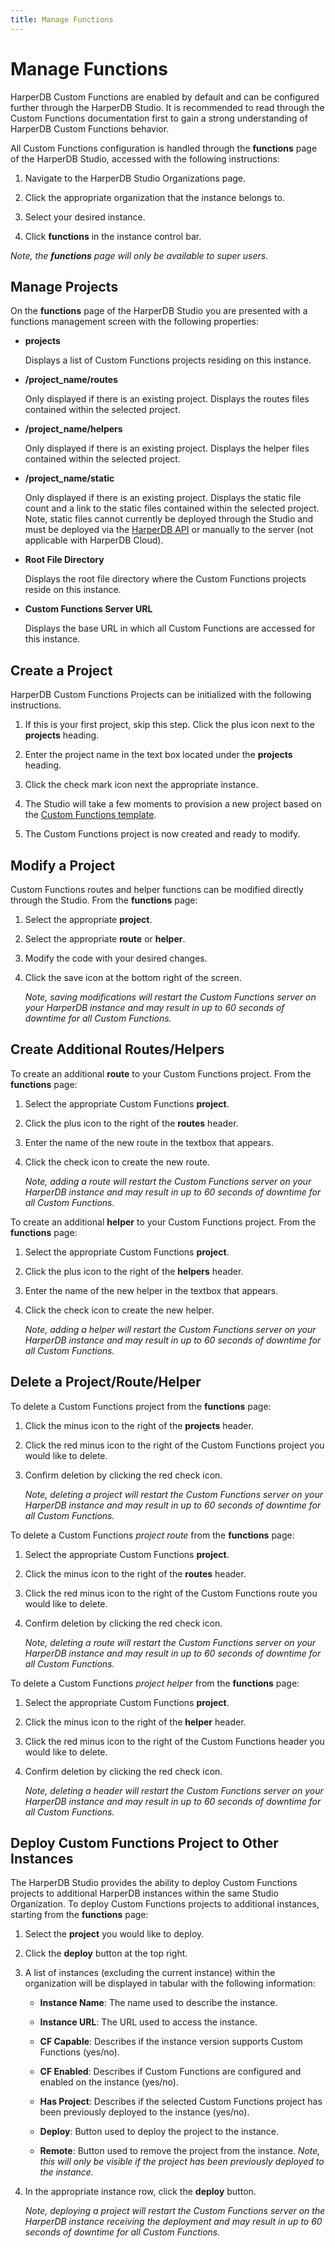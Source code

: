 ```yaml
---
title: Manage Functions
---
```


# Manage Functions

HarperDB Custom Functions are enabled by default and can be configured further through the HarperDB Studio. It is recommended to read through the Custom Functions documentation first to gain a strong understanding of HarperDB Custom Functions behavior.



All Custom Functions configuration is handled through the **functions** page of the HarperDB Studio, accessed with the following instructions:

1) Navigate to the HarperDB Studio Organizations page.

2) Click the appropriate organization that the instance belongs to.

3) Select your desired instance.

4) Click **functions** in the instance control bar.

*Note, the **functions** page will only be available to super users.*

## Manage Projects

On the **functions** page of the HarperDB Studio you are presented with a functions management screen with the following properties:

* **projects**

    Displays a list of Custom Functions projects residing on this instance.
* **/project_name/routes**

    Only displayed if there is an existing project. Displays the routes files contained within the selected project.
* **/project_name/helpers**

    Only displayed if there is an existing project. Displays the helper files contained within the selected project.
* **/project_name/static**

    Only displayed if there is an existing project. Displays the static file count and a link to the static files contained within the selected project. Note, static files cannot currently be deployed through the Studio and must be deployed via the [HarperDB API](https://api.harperdb.io/) or manually to the server (not applicable with HarperDB Cloud).
* **Root File Directory**

    Displays the root file directory where the Custom Functions projects reside on this instance.
* **Custom Functions Server URL**

    Displays the base URL in which all Custom Functions are accessed for this instance.


## Create a Project

HarperDB Custom Functions Projects can be initialized with the following instructions.

1) If this is your first project, skip this step. Click the plus icon next to the **projects** heading.

2) Enter the project name in the text box located under the **projects** heading.

3) Click the check mark icon next the appropriate instance.

4) The Studio will take a few moments to provision a new project based on the [Custom Functions template](https://github.com/HarperDB/harperdb-custom-functions-template).

5) The Custom Functions project is now created and ready to modify.

## Modify a Project

Custom Functions routes and helper functions can be modified directly through the Studio. From the **functions** page:

1) Select the appropriate **project**.

2) Select the appropriate **route** or **helper**.

3) Modify the code with your desired changes.

4) Click the save icon at the bottom right of the screen.

    *Note, saving modifications will restart the Custom Functions server on your HarperDB instance and may result in up to 60 seconds of downtime for all Custom Functions.*

## Create Additional Routes/Helpers

To create an additional **route** to your Custom Functions project. From the **functions** page:

1) Select the appropriate Custom Functions **project**.

2) Click the plus icon to the right of the **routes** header.

3) Enter the name of the new route in the textbox that appears.

4) Click the check icon to create the new route.

    *Note, adding a route will restart the Custom Functions server on your HarperDB instance and may result in up to 60 seconds of downtime for all Custom Functions.*

To create an additional **helper** to your Custom Functions project. From the **functions** page:

1) Select the appropriate Custom Functions **project**.

2) Click the plus icon to the right of the **helpers** header.

3) Enter the name of the new helper in the textbox that appears.

4) Click the check icon to create the new helper.

    *Note, adding a helper will restart the Custom Functions server on your HarperDB instance and may result in up to 60 seconds of downtime for all Custom Functions.*

## Delete a Project/Route/Helper

To delete a Custom Functions project from the **functions** page:

1) Click the minus icon to the right of the **projects** header.

2) Click the red minus icon to the right of the Custom Functions project you would like to delete.

3) Confirm deletion by clicking the red check icon.

    *Note, deleting a project will restart the Custom Functions server on your HarperDB instance and may result in up to 60 seconds of downtime for all Custom Functions.*

To delete a Custom Functions _project route_ from the **functions** page:

1) Select the appropriate Custom Functions **project**.

2) Click the minus icon to the right of the **routes** header.

3) Click the red minus icon to the right of the Custom Functions route you would like to delete.

4) Confirm deletion by clicking the red check icon.

    *Note, deleting a route will restart the Custom Functions server on your HarperDB instance and may result in up to 60 seconds of downtime for all Custom Functions.*

To delete a Custom Functions _project helper_ from the **functions** page:

1) Select the appropriate Custom Functions **project**.

2) Click the minus icon to the right of the **helper** header.

3) Click the red minus icon to the right of the Custom Functions header you would like to delete.

4) Confirm deletion by clicking the red check icon.

    *Note, deleting a header will restart the Custom Functions server on your HarperDB instance and may result in up to 60 seconds of downtime for all Custom Functions.*

## Deploy Custom Functions Project to Other Instances

The HarperDB Studio provides the ability to deploy Custom Functions projects to additional HarperDB instances within the same Studio Organization. To deploy Custom Functions projects to additional instances, starting from the **functions** page:

1) Select the **project** you would like to deploy.

2) Click the **deploy** button at the top right.

3) A list of instances (excluding the current instance) within the organization will be displayed in tabular with the following information:

   * **Instance Name**: The name used to describe the instance.
   
   * **Instance URL**: The URL used to access the instance.
   
   * **CF Capable**: Describes if the instance version supports Custom Functions (yes/no).
   
   * **CF Enabled**: Describes if Custom Functions are configured and enabled on the instance (yes/no).
   
   * **Has Project**: Describes if the selected Custom Functions project has been previously deployed to the instance (yes/no).
   
   * **Deploy**: Button used to deploy the project to the instance.
   
   * **Remote**: Button used to remove the project from the instance. *Note, this will only be visible if the project has been previously deployed to the instance.*
   
4) In the appropriate instance row, click the **deploy** button.
   
    *Note, deploying a project will restart the Custom Functions server on the HarperDB instance receiving the deployment and may result in up to 60 seconds of downtime for all Custom Functions.*
